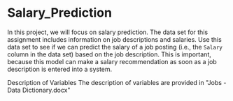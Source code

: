 # Salary_Prediction
In this project, we will focus on salary prediction. The data set for this assignment includes information on job descriptions and salaries.
Use this data set to see if we can predict the salary of a job posting (i.e., the `Salary` column in the data set) based on the job description.
This is important, because this model can make a salary recommendation as soon as a job description is entered into a system.


Description of Variables
The description of variables are provided in "Jobs - Data Dictionary.docx"
